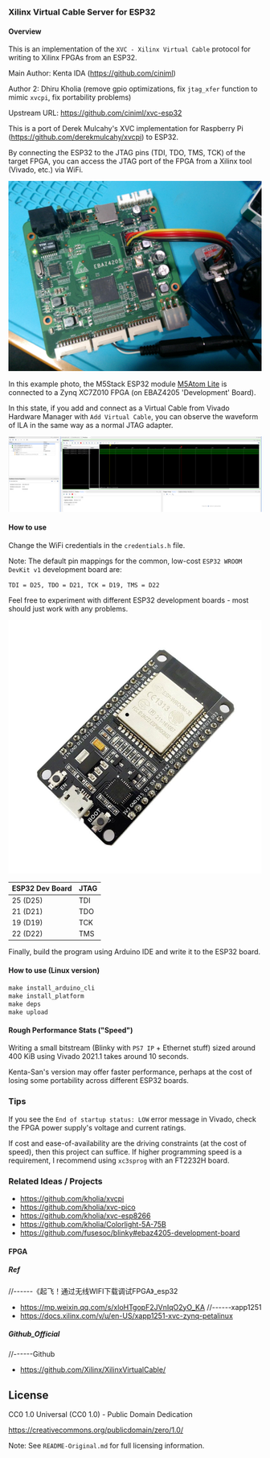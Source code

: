 ### Xilinx Virtual Cable Server for ESP32

#### Overview

This is an implementation of the `XVC - Xilinx Virtual Cable` protocol for
writing to Xilinx FPGAs from an ESP32.

Main Author: Kenta IDA (https://github.com/ciniml)

Author 2: Dhiru Kholia (remove gpio optimizations, fix `jtag_xfer` function to mimic `xvcpi`, fix portability problems)

Upstream URL: https://github.com/ciniml/xvc-esp32

This is a port of Derek Mulcahy's XVC implementation for Raspberry Pi
(https://github.com/derekmulcahy/xvcpi) to ESP32.

By connecting the ESP32 to the JTAG pins (TDI, TDO, TMS, TCK) of the target
FPGA, you can access the JTAG port of the FPGA from a Xilinx tool (Vivado,
etc.) via WiFi.

![M5Atom](./xvc_esp32_repo/picture.jpg)

In this example photo, the M5Stack ESP32 module [M5Atom Lite](https://docs.m5stack.com/#/en/core/atom_lite) is connected to a Zynq XC7Z010 FPGA (on EBAZ4205 'Development' Board).

In this state, if you add and connect as a Virtual Cable from Vivado Hardware Manager with `Add Virtual Cable`, you can observe the waveform of ILA in the same way as a normal JTAG adapter.

![ILA](./xvc_esp32_repo/vivado_ila.png)

#### How to use

Change the WiFi credentials in the `credentials.h` file.

Note: The default pin mappings for the common, low-cost `ESP32 WROOM DevKit v1`
development board are:

```
TDI = D25, TDO = D21, TCK = D19, TMS = D22
```

Feel free to experiment with different ESP32 development boards - most should
just work with any problems.

![Common ESP32 Dev Board](./xvc_esp32_repo/ESP-32-Dev-Board.jpg)

| ESP32 Dev Board | JTAG |
|-----------------|------|
| 25 (D25)        | TDI  |
| 21 (D21)        | TDO  |
| 19 (D19)        | TCK  |
| 22 (D22)        | TMS  |

Finally, build the program using Arduino IDE and write it to the ESP32 board.

#### How to use (Linux version)

```
make install_arduino_cli
make install_platform
make deps
make upload
```

#### Rough Performance Stats ("Speed")

Writing a small bitstream (Blinky with `PS7 IP` + Ethernet stuff) sized around
400 KiB using Vivado 2021.1 takes around 10 seconds.

Kenta-San's version may offer faster performance, perhaps at the cost of
losing some portability across different ESP32 boards.

### Tips

If you see the `End of startup status: LOW` error message in Vivado, check the
FPGA power supply's voltage and current ratings.

If cost and ease-of-availability are the driving constraints (at the cost of
speed), then this project can suffice. If higher programming speed is a
requirement, I recommend using `xc3sprog` with an FT2232H board.

### Related Ideas / Projects

- https://github.com/kholia/xvcpi
- https://github.com/kholia/xvc-pico
- https://github.com/kholia/xvc-esp8266
- https://github.com/kholia/Colorlight-5A-75B
- https://github.com/fusesoc/blinky#ebaz4205-development-board

#### FPGA

##### Ref

//------《起飞！通过无线WIFI下载调试FPGA》_esp32
- https://mp.weixin.qq.com/s/xloHTgopF2JVnIqO2yO_KA
//------xapp1251
- https://docs.xilinx.com/v/u/en-US/xapp1251-xvc-zynq-petalinux

##### Github_Official
//------Github
- https://github.com/Xilinx/XilinxVirtualCable/


## License

CC0 1.0 Universal (CC0 1.0) - Public Domain Dedication

https://creativecommons.org/publicdomain/zero/1.0/

Note: See `README-Original.md` for full licensing information.
